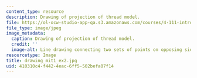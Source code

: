 ```yaml
---
content_type: resource
description: Drawing of projection of thread model.
file: https://ol-ocw-studio-app-qa.s3.amazonaws.com/courses/4-111-introduction-to-architecture-environmental-design-spring-2014/410310c4f4424eac6ff5502befa07f14_drawing_mit1_ex2.jpg
file_type: image/jpeg
image_metadata:
  caption: Drawing of projection of thread model.
  credit: ''
  image-alt: Line drawing connecting two sets of points on opposing sides.
resourcetype: Image
title: drawing_mit1_ex2.jpg
uid: 410310c4-f442-4eac-6ff5-502befa07f14
---
```

